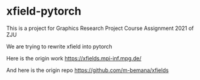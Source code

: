 # xfield-pytorch

This is a project for Graphics Research Project Course Assignment 2021 of ZJU

We are trying to rewrite xfield into pytorch

Here is the origin work https://xfields.mpi-inf.mpg.de/

And here is the origin repo https://github.com/m-bemana/xfields
